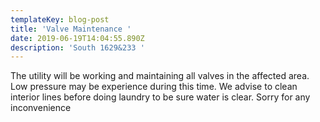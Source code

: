 ```yaml
---
templateKey: blog-post
title: 'Valve Maintenance '
date: 2019-06-19T14:04:55.890Z
description: 'South 1629&233 '
---
```

The utility will be working and maintaining all valves in the affected area.  Low pressure may be experience during this time.  We advise to clean interior lines before doing laundry to be sure water is clear. Sorry for any inconvenience
